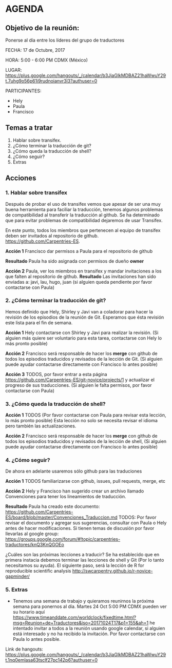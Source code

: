 # AGENDA
                                                            
## Objetivo de la reunión: 
Ponerse al día entre los líderes del grupo de traductores
    
    
FECHA: 17 de Octubre, 2017

HORA: 5:00 - 6:00 PM CDMX (México)

LUGAR: https://plus.google.com/hangouts/_/calendar/b3JjaGlkMDBAZ21haWwuY29t.7uhg9o56p61i9rudnoianvr3l3?authuser=0

PARTICIPANTES:

 - Hely
 - Paula
 - Francisco
 
## Temas a tratar

 1. Hablar sobre transifex. 
 2. ¿Cómo terminar la traducción de git? 
 3. ¿Cómo queda la traducción de shell? 
 4. ¿Cómo seguir?
 5. Extras
 
## Acciones

### 1. Hablar sobre transifex
Después de probar el uso de transifex vemos que apesar de ser una muy buena herramienta para faciliar la traducción, 
tenemos algunos problemas de compatibilidad al transferir la traducción al github. Se ha determinado que para evitar problemas 
de compatibilidad dejaremos de usar Transifex. 

En este punto, todos los miembros que pertenecen al equipo de transifex deben ser invitados al repositorio de github.
https://github.com/Carpentries-ES.

**Acción 1** Francisco dar permisos a Paula para el repositorio de github

**Resultado** Paula ha sido asignada con permisos de dueño **owner**

**Acción 2** Paula, ver los miembros en transifex y mandar invitaciones a los que falten al repositorio de github.
**Resultado** Las invitaciones han sido enviadas a: javi, lau, hugo, juan (si alguien queda pendiente por favor contactarse con Paula)

 ### 2. ¿Cómo terminar la traducción de git?
 Hemos definido que Hely, Shirley y Javi van a coladorar para hacer la revisión de los episodios de la reunión de Git.
 Esperamos que ésta revisión este lista para el fin de semana.
 
 **Acción 1** Hely contactarse con Shirley y Javi para realizar la revisión. (Si alguien más quiere ser voluntario para esta 
 tarea, contactarse con Hely lo más pronto posible)
 
 **Acción 2** Francisco será responsable de hacer los **merge** con github de todos los episodios traducidos y revisados de la 
 lección de Git. (Si alguien puede ayudar contactarse directamente con Francisco lo antes posible)
 
 **Acción 3** TODOS, por favor entrar a esta página https://github.com/Carpentries-ES/git-novice/projects/1 y actualizar el 
 progreso de sus traducciones. (Si alguien le falta permisos, por favor contactarse con Paula)
 
  ### 3. ¿Cómo queda la traducción de shell? 
  
  **Acción 1** TODOS (Por favor contactarse con Paula para revisar esta lección, lo más pronto posible) Esta lección no solo 
  se necesita revisar el idioma pero también las actualizaciones.
 
 **Acción 2** Francisco será responsable de hacer los **merge** con github de todos los episodios traducidos y revisados de la 
 lección de shell, (Si alguien puede ayudar contactarse directamente con Francisco lo antes posible)
  
  ### 4. ¿Cómo seguir?
  
  De ahora en adelante usaremos sólo github para las traduciones
  
  **Acción 1** TODOS familiarizarse con github, issues, pull requests, merge, etc
  
  **Acción 2** Hely y Francisco han sugerido crear un archivo llamado Convenciones para tener los lineamientos de traducción.
  
  **Resultado** Paula ha creado este documento: https://github.com/Carpentries-ES/board/blob/master/Convenciones_Traduccion.md
  TODOS: Por favor revisar el documento y agregar sus sugerencias, consultar con Paula o Hely antes de hacer modificaciones.
  Si tienen temas de discusión por favor llevarlas al google group: https://groups.google.com/forum/#!topic/carpentries-traductores/knQ3KnQGOEo
  
  ¿Cuáles son las próximas lecciones a traducir?
  Se ha establecido que en primera instacia debemos terminar las lecciones de shell y Git (Por lo tanto necesitamos su ayuda).
  El siguiente paso, será la lección de R for reproducible scientific analysis http://swcarpentry.github.io/r-novice-gapminder/
  
  ### 5. Extras
  
  - Tenemos una semana de trabajo y quieramos reunirnos la próxima semana para ponernos al día. 
  Martes 24 Oct 5:00 PM CDMX pueden ver su horario aquí https://www.timeanddate.com/worldclock/fixedtime.html?msg=Reunion+de+Traductores&iso=20171024T17&p1=155&ah=1
  he intentado invitar a todos a la reunión usando google calendar, si alguien está interesado y no ha recibido la invitación. 
  Por favor contactarse con Paula lo antes posible.
  
  Link de hangouts: https://plus.google.com/hangouts/_/calendar/b3JjaGlkMDBAZ21haWwuY29t.1nq0emlasa63tsclf27pc142p6?authuser=0
  
  
  
  
